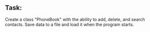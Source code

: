## Task:

Create a class "PhoneBook" with the ability to add, delete, and search contacts. Save data to a file and load it when the program starts.